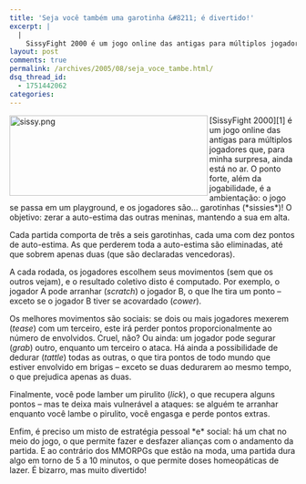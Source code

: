 ```yaml
---
title: 'Seja você também uma garotinha &#8211; é divertido!'
excerpt: |
  |
    SissyFight 2000 é um jogo online das antigas para múltiplos jogadores que, para minha surpresa, ainda está no ar. O ponto forte, além da jogabilidade, é a ambientação: o jogo se passa em um playground, e os jogadores são......
layout: post
comments: true
permalink: /archives/2005/08/seja_voce_tambe.html/
dsq_thread_id:
  - 1751442062
categories:
---
```

<img title="sissy.png" src="//chester.me/archives/img/sissy.png" width="348" height="141" align="left" />
[SissyFight 2000][1] é um jogo online das antigas para múltiplos jogadores que, para minha surpresa, ainda está no ar. O ponto forte, além da jogabilidade, é a ambientação: o jogo se passa em um playground, e os jogadores são&#8230; garotinhas (*sissies*)! O objetivo: zerar a auto-estima das outras meninas, mantendo a sua em alta.

Cada partida comporta de três a seis garotinhas, cada uma com dez pontos de auto-estima. As que perderem toda a auto-estima são eliminadas, até que sobrem apenas duas (que são declaradas vencedoras).

A cada rodada, os jogadores escolhem seus movimentos (sem que os outros vejam), e o resultado coletivo disto é computado. Por exemplo, o jogador A pode arranhar (*scratch*) o jogador B, o que lhe tira um ponto &#8211; exceto se o jogador B tiver se acovardado (*cower*).

Os melhores movimentos são sociais: se dois ou mais jogadores mexerem (*tease*) com um terceiro, este irá perder pontos proporcionalmente ao número de envolvidos. Cruel, não? Ou ainda: um jogador pode segurar (*grab*) outro, enquanto um terceiro o ataca. Há ainda a possibilidade de dedurar (*tattle*) todas as outras, o que tira pontos de todo mundo que estiver envolvido em brigas &#8211; exceto se duas dedurarem ao mesmo tempo, o que prejudica apenas as duas.

Finalmente, você pode lamber um pirulito (*lick*), o que recupera alguns pontos &#8211; mas te deixa mais vulnerável a ataques: se alguém te arranhar enquanto você lambe o pirulito, você engasga e perde pontos extras.

Enfim, é preciso um misto de estratégia pessoal \*e\* social: há um chat no meio do jogo, o que permite fazer e desfazer alianças com o andamento da partida. E ao contrário dos MMORPGs que estão na moda, uma partida dura algo em torno de 5 a 10 minutos, o que permite doses homeopáticas de lazer. É bizarro, mas muito divertido!

 [1]: http://www.sissyfight.com
